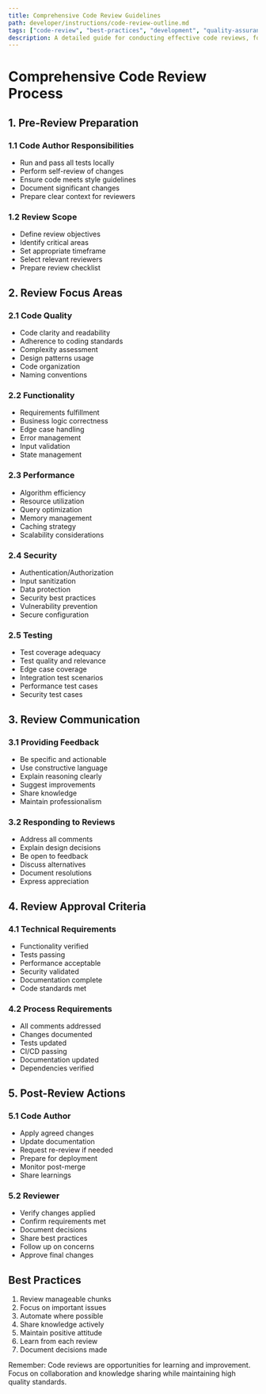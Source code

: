 ```yaml
---
title: Comprehensive Code Review Guidelines
path: developer/instructions/code-review-outline.md
tags: ["code-review", "best-practices", "development", "quality-assurance", "collaboration"]
description: A detailed guide for conducting effective code reviews, focusing on quality, collaboration, and knowledge sharing
---
```


# Comprehensive Code Review Process

## 1. Pre-Review Preparation
### 1.1 Code Author Responsibilities
- Run and pass all tests locally
- Perform self-review of changes
- Ensure code meets style guidelines
- Document significant changes
- Prepare clear context for reviewers

### 1.2 Review Scope
- Define review objectives
- Identify critical areas
- Set appropriate timeframe
- Select relevant reviewers
- Prepare review checklist

## 2. Review Focus Areas
### 2.1 Code Quality
- Code clarity and readability
- Adherence to coding standards
- Complexity assessment
- Design patterns usage
- Code organization
- Naming conventions

### 2.2 Functionality
- Requirements fulfillment
- Business logic correctness
- Edge case handling
- Error management
- Input validation
- State management

### 2.3 Performance
- Algorithm efficiency
- Resource utilization
- Query optimization
- Memory management
- Caching strategy
- Scalability considerations

### 2.4 Security
- Authentication/Authorization
- Input sanitization
- Data protection
- Security best practices
- Vulnerability prevention
- Secure configuration

### 2.5 Testing
- Test coverage adequacy
- Test quality and relevance
- Edge case coverage
- Integration test scenarios
- Performance test cases
- Security test cases

## 3. Review Communication
### 3.1 Providing Feedback
- Be specific and actionable
- Use constructive language
- Explain reasoning clearly
- Suggest improvements
- Share knowledge
- Maintain professionalism

### 3.2 Responding to Reviews
- Address all comments
- Explain design decisions
- Be open to feedback
- Discuss alternatives
- Document resolutions
- Express appreciation

## 4. Review Approval Criteria
### 4.1 Technical Requirements
- Functionality verified
- Tests passing
- Performance acceptable
- Security validated
- Documentation complete
- Code standards met

### 4.2 Process Requirements
- All comments addressed
- Changes documented
- Tests updated
- CI/CD passing
- Documentation updated
- Dependencies verified

## 5. Post-Review Actions
### 5.1 Code Author
- Apply agreed changes
- Update documentation
- Request re-review if needed
- Prepare for deployment
- Monitor post-merge
- Share learnings

### 5.2 Reviewer
- Verify changes applied
- Confirm requirements met
- Document decisions
- Share best practices
- Follow up on concerns
- Approve final changes

## Best Practices
1. Review manageable chunks
2. Focus on important issues
3. Automate where possible
4. Share knowledge actively
5. Maintain positive attitude
6. Learn from each review
7. Document decisions made

Remember: Code reviews are opportunities for learning and improvement. Focus on collaboration and knowledge sharing while maintaining high quality standards. 